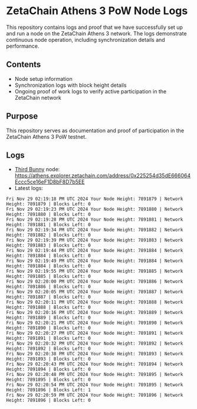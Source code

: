 # ZetaChain Athens 3 PoW Node Logs
This repository contains logs and proof that we have successfully set up and run a node on the ZetaChain Athens 3 network. The logs demonstrate continuous node operation, including synchronization details and performance.

## Contents
- Node setup information
- Synchronization logs with block height details
- Ongoing proof of work logs to verify active participation in the ZetaChain network

## Purpose
This repository serves as documentation and proof of participation in the ZetaChain Athens 3 PoW testnet.

## Logs

- [Third Bunny](https://thirdbunny.xyz/) node: https://athens.explorer.zetachain.com/address/0x225254d35dE666064Eccc5ce16eF1D8bF8D7b5EE
- Latest logs:
```
Fri Nov 29 02:19:18 PM UTC 2024 Your Node Height: 7891879 | Network Height: 7891879 | Blocks Left: 0
Fri Nov 29 02:19:23 PM UTC 2024 Your Node Height: 7891880 | Network Height: 7891880 | Blocks Left: 0
Fri Nov 29 02:19:28 PM UTC 2024 Your Node Height: 7891881 | Network Height: 7891881 | Blocks Left: 0
Fri Nov 29 02:19:34 PM UTC 2024 Your Node Height: 7891882 | Network Height: 7891882 | Blocks Left: 0
Fri Nov 29 02:19:39 PM UTC 2024 Your Node Height: 7891883 | Network Height: 7891883 | Blocks Left: 0
Fri Nov 29 02:19:44 PM UTC 2024 Your Node Height: 7891884 | Network Height: 7891884 | Blocks Left: 0
Fri Nov 29 02:19:49 PM UTC 2024 Your Node Height: 7891884 | Network Height: 7891884 | Blocks Left: 0
Fri Nov 29 02:19:55 PM UTC 2024 Your Node Height: 7891885 | Network Height: 7891885 | Blocks Left: 0
Fri Nov 29 02:20:00 PM UTC 2024 Your Node Height: 7891886 | Network Height: 7891886 | Blocks Left: 0
Fri Nov 29 02:20:05 PM UTC 2024 Your Node Height: 7891887 | Network Height: 7891887 | Blocks Left: 0
Fri Nov 29 02:20:11 PM UTC 2024 Your Node Height: 7891888 | Network Height: 7891888 | Blocks Left: 0
Fri Nov 29 02:20:16 PM UTC 2024 Your Node Height: 7891889 | Network Height: 7891889 | Blocks Left: 0
Fri Nov 29 02:20:21 PM UTC 2024 Your Node Height: 7891890 | Network Height: 7891890 | Blocks Left: 0
Fri Nov 29 02:20:27 PM UTC 2024 Your Node Height: 7891891 | Network Height: 7891891 | Blocks Left: 0
Fri Nov 29 02:20:32 PM UTC 2024 Your Node Height: 7891892 | Network Height: 7891892 | Blocks Left: 0
Fri Nov 29 02:20:38 PM UTC 2024 Your Node Height: 7891893 | Network Height: 7891893 | Blocks Left: 0
Fri Nov 29 02:20:43 PM UTC 2024 Your Node Height: 7891894 | Network Height: 7891894 | Blocks Left: 0
Fri Nov 29 02:20:48 PM UTC 2024 Your Node Height: 7891895 | Network Height: 7891895 | Blocks Left: 0
Fri Nov 29 02:20:54 PM UTC 2024 Your Node Height: 7891895 | Network Height: 7891896 | Blocks Left: 1
Fri Nov 29 02:20:59 PM UTC 2024 Your Node Height: 7891896 | Network Height: 7891896 | Blocks Left: 0
```
